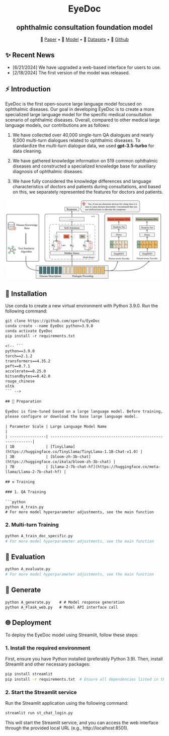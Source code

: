 
<div align="center">
<h1>
  EyeDoc
</h1>
<h2>ophthalmic consultation foundation model</h2>
</div>
<p align="center">
📝 <a href="https://arxiv.org/" target="_blank">Paper</a> • 🤗 <a href="https://huggingface.co/AI4Bread/Eyedoctor">Model</a> • 🤗 <a href="https://huggingface.co/datasets/AI4Bread/Eyedoctor" target="_blank">Datasets</a> • 🧩 <a href="https://github.com/sperfu/EyeDoc" target="_blank">Github</a>
</p>



## ✨ Recent News

- [6/21/2024] We have upgraded a web-based interface for users to use.
- [2/18/2024] The first version of the model was released.

## ⚡ Introduction

EyeDoc is the first open-source large language model focused on ophthalmic diseases. Our goal in developing EyeDoc is to create a more specialized large language model for the specific medical consultation scenario of ophthalmic diseases. Overall, compared to other medical large language models, our contributions are as follows:

1. We have collected over 40,000 single-turn QA dialogues and nearly 9,000 multi-turn dialogues related to ophthalmic diseases. To standardize the multi-turn dialogue data, we used **gpt-3.5-turbo** for data cleaning.

2. We have gathered knowledge information on 519 common ophthalmic diseases and constructed a specialized knowledge base for auxiliary diagnosis of ophthalmic diseases.

3. We have fully considered the knowledge differences and language characteristics of doctors and patients during consultations, and based on this, we separately represented the features for doctors and patients.

![Model Pipeline](assets/img/eye_main.jpg)


## 🤖 Installation

Use conda to create a new virtual environment with Python 3.9.0. Run the following command:

```
git clone https://github.com/sperfu/EyeDoc
conda create --name EyeDoc python=3.9.0
conda activate EyeDoc
pip install -r requirements.txt

<!-- ```
python==3.9.0
torch==2.1.2
transformers==4.35.2
peft==0.7.1
accelerate==0.25.0
bitsandbytes==0.42.0
rouge_chinese
nltk
``` -->

## 💭 Preparation

EyeDoc is fine-tuned based on a large language model. Before training, please configure or download the base large language model.

| Parameter Scale | Large Language Model Name                                     |
| ----------------| --------------------------------------------------------------|
| 1B              | [TinyLlama](https://huggingface.co/TinyLlama/TinyLlama-1.1B-Chat-v1.0) |
| 3B              | [bloom-zh-3b-chat](https://huggingface.co/ikala/bloom-zh-3b-chat) |
| 7B              | [Llama-2-7b-chat-hf](https://huggingface.co/meta-llama/Llama-2-7b-chat-hf) |

## ⚒️ Training

### 1. QA Training

```python
python A_train.py
# For more model hyperparameter adjustments, see the main function
```


###  2.  Multi-turn Training

```python
python A_train_doc_specific.py
# For more model hyperparameter adjustments, see the main function
```

##  🧐 Evaluation

```python
python A_evaluate.py
# For more model hyperparameter adjustments, see the main function
```

## 🚀 Generate

```
python A_generate.py	# # Model response generation
python A_Flask_web.py	# Model API interface call
```

## 🌐 Deployment

To deploy the EyeDoc model using Streamlit, follow these steps:

### 1. Install the required environment

First, ensure you have Python installed (preferably Python 3.9). Then, install Streamlit and other necessary packages:

```bash
pip install streamlit
pip install -r requirements.txt  # Ensure all dependencies listed in the requirements file are installed 
```

### 2. Start the Streamlit service

Run the Streamlit application using the following command:

```bash
streamlit run st_chat_login.py
```

This will start the Streamlit service, and you can access the web interface through the provided local URL (e.g., http://localhost:8501).